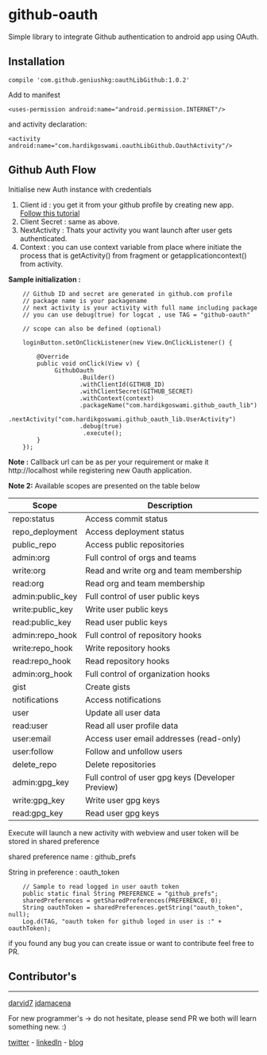 # github-oauth
Simple library to integrate Github authentication to android app using OAuth.

## Installation

    compile 'com.github.geniushkg:oauthLibGithub:1.0.2'

Add to manifest 

    <uses-permission android:name="android.permission.INTERNET"/>

and activity declaration:

    <activity android:name="com.hardikgoswami.oauthLibGithub.OauthActivity"/>
## Github Auth Flow
Initialise new Auth instance with credentials</br>
1. Client id : you get it from your github profile by creating new app.</br> [Follow this tutorial](https://developer.github.com/apps/building-oauth-apps/creating-an-oauth-app/)
2. Client Secret : same as above.</br>
3. NextActivity : Thats your activity you want launch after user gets authenticated.</br>
4. Context : you  can use context variable from place where initiate the process that is getActivity() from fragment or getapplicationcontext() from activity.

**Sample initialization :**


        // Github ID and secret are generated in github.com profile
		// package name is your packagename
		// next activity is your activity with full name including package 
		// you can use debug(true) for logcat , use TAG = "github-oauth"
		
		// scope can also be defined (optional)

		loginButton.setOnClickListener(new View.OnClickListener() {

            @Override
            public void onClick(View v) {
                 GithubOauth
                        .Builder()
                        .withClientId(GITHUB_ID)
                        .withClientSecret(GITHUB_SECRET)
                        .withContext(context)
                        .packageName("com.hardikgoswami.github_oauth_lib")
                        .nextActivity("com.hardikgoswami.github_oauth_lib.UserActivity")
                        .debug(true)
                         .execute();
            }
        });

**Note :** Callback url can be as per your requirement or make it http://localhost while registering new Oauth application.

**Note 2:** Available scopes are presented on the table below

  Scope			| Description
  ----------------------|---------------------
  repo:status 		| Access commit status
  repo_deployment 	| Access deployment status
  public_repo 		| Access public repositories
  admin:org 		| Full control of orgs and teams
  write:org 		| Read and write org and team membership
  read:org 		| Read org and team membership
  admin:public_key 	| Full control of user public keys
  write:public_key 	| Write user public keys
  read:public_key 	| Read user public keys
  admin:repo_hook 	| Full control of repository hooks
  write:repo_hook 	| Write repository hooks
  read:repo_hook 	| Read repository hooks
  admin:org_hook 	| Full control of organization hooks
  gist 			| Create gists
  notifications 	| Access notifications
  user 			| Update all user data
  read:user 		| Read all user profile data
  user:email 		| Access user email addresses (read-only)
  user:follow 		| Follow and unfollow users
  delete_repo 		| Delete repositories
  admin:gpg_key 	| Full control of user gpg keys (Developer Preview)
  write:gpg_key 	| Write user gpg keys
  read:gpg_key 		| Read user gpg keys


Execute will launch a new activity with webview and user token will be stored in shared preference


shared preference name : github_prefs

String in preference : oauth_token

		// Sample to read logged in user oauth token
        public static final String PREFERENCE = "github_prefs";
		sharedPreferences = getSharedPreferences(PREFERENCE, 0);
        String oauthToken = sharedPreferences.getString("oauth_token", null);
        Log.d(TAG, "oauth token for github loged in user is :" + oauthToken);

if you found any bug you can create issue or want to contribute feel free to PR.

## Contributor's 
_________________________________________________
[darvid7](https://github.com/darvid7 "Darvid7")
[jdamacena](https://github.com/jdamacena "jdamacena")


For new programmer's -> do not hesitate, please send PR we both will learn something new. :)

[twitter](https://twitter.com/geniushkg "Goswami Hardik") - [linkedIn](https://www.linkedin.com/in/geniushkg "Goswami Hardik") - [blog](http://hardikgoswami.com "Goswami Hardik") 
